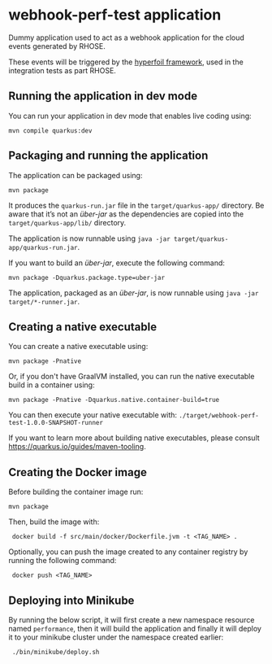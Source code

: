 # webhook-perf-test application

Dummy application used to act as a webhook application for the cloud events generated by RHOSE.

These events will be triggered by the [hyperfoil framework](https://hyperfoil.io/), used in the integration tests as part RHOSE.

## Running the application in dev mode

You can run your application in dev mode that enables live coding using:
```shell script
mvn compile quarkus:dev
```

## Packaging and running the application

The application can be packaged using:
```shell script
mvn package
```
It produces the `quarkus-run.jar` file in the `target/quarkus-app/` directory.
Be aware that it’s not an _über-jar_ as the dependencies are copied into the `target/quarkus-app/lib/` directory.

The application is now runnable using `java -jar target/quarkus-app/quarkus-run.jar`.

If you want to build an _über-jar_, execute the following command:
```shell script
mvn package -Dquarkus.package.type=uber-jar
```

The application, packaged as an _über-jar_, is now runnable using `java -jar target/*-runner.jar`.

## Creating a native executable

You can create a native executable using: 
```shell script
mvn package -Pnative
```

Or, if you don't have GraalVM installed, you can run the native executable build in a container using: 
```shell script
mvn package -Pnative -Dquarkus.native.container-build=true
```

You can then execute your native executable with: `./target/webhook-perf-test-1.0.0-SNAPSHOT-runner`

If you want to learn more about building native executables, please consult https://quarkus.io/guides/maven-tooling.

## Creating the Docker image

Before building the container image run:
```shell script
mvn package
```
Then, build the image with:

```shell script
 docker build -f src/main/docker/Dockerfile.jvm -t <TAG_NAME> .
```

Optionally, you can push the image created to any container registry by running the following command:
```shell script
 docker push <TAG_NAME>
```

## Deploying into Minikube
By running the below script, it will first create a new namespace resource named `performance`, then it will build the application
and finally it will deploy it to your minikube cluster under the namespace created earlier:
```shell script
 ./bin/minikube/deploy.sh
```